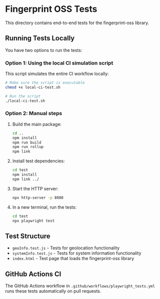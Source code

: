 # Fingerprint OSS Tests

This directory contains end-to-end tests for the fingerprint-oss library.

## Running Tests Locally

You have two options to run the tests:

### Option 1: Using the local CI simulation script

This script simulates the entire CI workflow locally:

```bash
# Make sure the script is executable
chmod +x local-ci-test.sh

# Run the script
./local-ci-test.sh
```

### Option 2: Manual steps

1. Build the main package:
   ```bash
   cd ..
   npm install
   npm run build
   npm run rollup
   npm link
   ```

2. Install test dependencies:
   ```bash
   cd test
   npm install
   npm link ../
   ```

3. Start the HTTP server:
   ```bash
   npx http-server -p 8080
   ```

4. In a new terminal, run the tests:
   ```bash
   cd test
   npx playwright test
   ```

## Test Structure

- `geoInfo.test.js` - Tests for geolocation functionality
- `systemInfo.test.js` - Tests for system information functionality
- `index.html` - Test page that loads the fingerprint-oss library

## GitHub Actions CI

The GitHub Actions workflow in `.github/workflows/playwright_tests.yml` runs these tests automatically on pull requests. 
